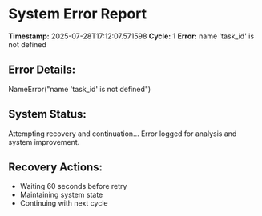 # System Error Report

**Timestamp:** 2025-07-28T17:12:07.571598
**Cycle:** 1
**Error:** name 'task_id' is not defined

## Error Details:
NameError("name 'task_id' is not defined")

## System Status:
Attempting recovery and continuation...
Error logged for analysis and system improvement.

## Recovery Actions:
- Waiting 60 seconds before retry
- Maintaining system state
- Continuing with next cycle
